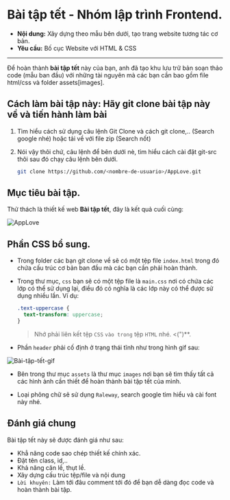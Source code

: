 # Bài tập tết - Nhóm lập trình Frontend.

* **Nội dung:** Xây dựng theo mẫu bên dưới, tạo trang website tương tác cơ bản.
* **Yêu cầu:** Bố cục Website với HTML & CSS
***
Để hoàn thành **bài tập tết** này của bạn, anh đã tạo khu lưu trữ bản soạn thảo code (mẫu ban đầu) với những tài nguyên mà các bạn cần bao gồm file html/css và folder assets[images].

## Cách làm bài tập này: Hãy git clone bài tập này về và tiến hành làm bài

1. Tìm hiểu cách sử dụng câu lệnh Git Clone và cách git clone,.. (Search google nhé) hoặc tải về với file zip (Search nốt)

2. Nói vậy thôi chứ, câu lệnh để bên dưới nè, tìm hiểu cách cài đặt git-src thôi sau đó chạy câu lệnh bên dưới.

    ```bash
    git clone https://github.com/<nombre-de-usuario>/AppLove.git
    ```

## Mục tiêu bài tập.

Thử thách là thiết kế web **Bài tập tết**, đây là kết quả cuối cùng:

![AppLove](https://fotos.subefotos.com/1edc0aab51f1d624da4a24ab86129d87o.png) 

## Phần CSS bổ sung.

- Trong folder các bạn git clone về sẽ có một tệp file `index.html` trong đó chứa cấu trúc cơ bản ban đầu mà các bạn cần phải hoàn thành.

- Trong thư mục,  `css` bạn sẽ có một tệp file là `main.css` nơi có chứa các lớp có thể sử dụng lại, điều đó có nghĩa là các lớp này có thể được sử dụng nhiều lần. Ví dụ:

    ```CSS
    .text-uppercase {
      text-transform: uppercase;
    }
    ```

    >Nhớ phải liên kết tệp `CSS` `vào trong` tệp `HTML` nhé. <(")**.

- Phần `header` phải cố định ở trạng thái tĩnh như trong hình gif sau:

![Bài-tập-tết-gif](https://fotos.subefotos.com/da068e44cb72b36ba6c4458130c00185o.gif) 

- Bên trong thư mục `assets` là thư mục `images` nơi bạn sẽ tìm thấy tất cả các hình ảnh cần thiết để hoàn thành bài tập tết của mình.

- Loại phông chữ sẽ sử dụng `Raleway`, search google tìm hiểu và cài font này nhé.

## Đánh giá chung

Bài tập tết này sẽ được đánh giá như sau: 

- Khẳ năng code sao chép thiết kế chính xác.
- Đặt tên class, id,..
- Khả năng căn lề, thụt lề.
- Xây dựng cấu trúc tệp/file và nội dung
- `Lời khuyên:` Làm tới đâu comment tới đó để bạn dễ dàng đọc code và hoàn thành bài tập.
